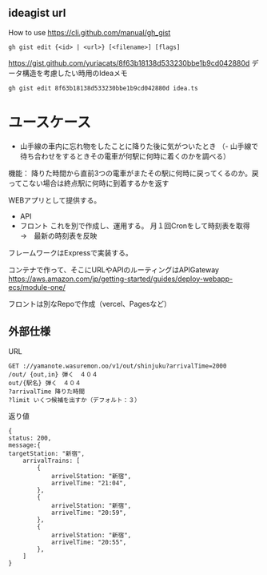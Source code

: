 

## ideagist url
How to use
https://cli.github.com/manual/gh_gist

```
gh gist edit {<id> | <url>} [<filename>] [flags]
```

https://gist.github.com/yuriacats/8f63b18138d533230bbe1b9cd042880d
データ構造を考慮したい時用のIdeaメモ

```
gh gist edit 8f63b18138d533230bbe1b9cd042880d idea.ts 
```

# ユースケース

- 山手線の車内に忘れ物をしたことに降りた後に気がついたとき
（- 山手線で待ち合わせをするときその電車が何駅に何時に着くのかを調べる）

機能：
降りた時間から直前3つの電車がまたその駅に何時に戻ってくるのか。戻ってこない場合は終点駅に何時に到着するかを返す

WEBアプリとして提供する。
- API
- フロント
これを別で作成し、運用する。
月１回Cronをして時刻表を取得　→　最新の時刻表を反映

フレームワークはExpressで実装する。

コンテナで作って、そこにURLやAPIのルーティングはAPIGateway
https://aws.amazon.com/jp/getting-started/guides/deploy-webapp-ecs/module-one/

フロントは別なRepoで作成（vercel、Pagesなど）


## 外部仕様

URL
```
GET ://yamanote.wasuremon.oo/v1/out/shinjuku?arrivalTime=2000
/out/ {out,in} 弾く　４０４
out/{駅名} 弾く　４０４
?arrivalTime 降りた時間
?limit いくつ候補を出すか（デフォルト：３）
```

返り値
```
{
status: 200,
message:{
targetStation: "新宿",
    arrivalTrains: [
        {
            arrivelStation: "新宿",
            arrivelTime: "21:04",
        },
        {
            arrivelStation: "新宿",
            arrivelTime: "20:59",
        },
        {
            arrivelStation: "新宿",
            arrivelTime: "20:55",
        },
    ]
}
```




